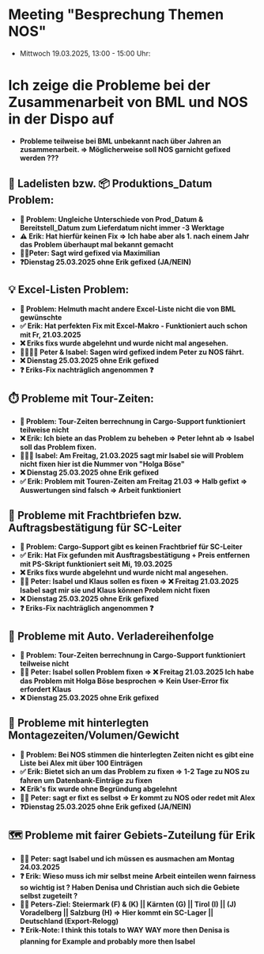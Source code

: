 # Meeting "Besprechung Themen NOS" 
- Mittwoch 19.03.2025, 13:00 - 15:00 Uhr:

# Ich zeige die Probleme bei der Zusammenarbeit von BML und NOS in der Dispo auf
- **Probleme teilweise bei BML unbekannt nach über Jahren an zusammenarbeit. => Möglicherweise soll NOS garnicht gefixed werden ???**

## 📑 Ladelisten bzw. 📦 Produktions_Datum Problem:
- **🛑 Problem: Ungleiche Unterschiede von Prod_Datum & Bereitstell_Datum zum Lieferdatum nicht immer -3 Werktage**
- **⚠️ Erik: Hat hierfür keinen Fix => Ich habe aber als 1. nach einem Jahr das Problem überhaupt mal bekannt gemacht**
- **🧑‍💼Peter: Sagt wird gefixed via Maximilian**
- **❓Dienstag 25.03.2025 ohne Erik gefixed (JA/NEIN)**

## 💡 Excel-Listen Problem:
- **🛑 Problem: Helmuth macht andere Excel-Liste nicht die von BML gewünschte**
- **✅ Erik: Hat perfekten Fix mit Excel-Makro - Funktioniert auch schon mit Fr, 21.03.2025**
- **❌ Eriks fixs wurde abgelehnt und wurde nicht mal angesehen.**
- **🧑‍💼👩‍💼 Peter & Isabel: Sagen wird gefixed indem Peter zu NOS fährt.**
- **❌ Dienstag 25.03.2025 ohne Erik gefixed**
- **❓ Eriks-Fix nachträglich angenommen ❓** 

## ⏱️ Probleme mit Tour-Zeiten:
- **🛑 Problem: Tour-Zeiten berrechnung in Cargo-Support funktioniert teilweise nicht**
- **❌ Erik: Ich biete an das Problem zu beheben => Peter lehnt ab => Isabel soll das Problem fixen.**
- **👩‍💼❌ Isabel: Am Freitag, 21.03.2025 sagt mir Isabel sie will Problem nicht fixen hier ist die Nummer von "Holga Böse"**
- **❌ Dienstag 25.03.2025 ohne Erik gefixed**
- **✅ Erik: Problem mit Touren-Zeiten am Freitag 21.03 => Halb gefixt => Auswertungen sind falsch => Arbeit funktioniert**
  
## 🧾 Probleme mit Frachtbriefen bzw. Auftragsbestätigung für SC-Leiter
- **🛑 Problem: Cargo-Support gibt es keinen Frachtbrief für SC-Leiter**
- **✅ Erik: Hat Fix gefunden mit Ausftragsbestätigung + Preis entfernen mit PS-Skript funktioniert seit Mi, 19.03.2025**
- **❌ Eriks fixs wurde abgelehnt und wurde nicht mal angesehen.**
- **🧑‍💼 Peter: Isabel und Klaus sollen es fixen => ❌ Freitag 21.03.2025 Isabel sagt mir sie und Klaus können Problem nicht fixen**
- **❌ Dienstag 25.03.2025 ohne Erik gefixed**
- **❓ Eriks-Fix nachträglich angenommen ❓** 

## 🔁 Probleme mit Auto. Verladereihenfolge
- **🛑 Problem: Tour-Zeiten berrechnung in Cargo-Support funktioniert teilweise nicht**
- **🧑‍💼 Peter: Isabel sollen Problem fixen => ❌ Freitag 21.03.2025 Ich habe das Problem mit Holga Böse besprochen => Kein User-Error fix erfordert Klaus**
- **❌ Dienstag 25.03.2025 ohne Erik gefixed**

## 🕋 Probleme mit hinterlegten Montagezeiten/Volumen/Gewicht
- **🛑 Problem: Bei NOS stimmen die hinterlegten Zeiten nicht es gibt eine Liste bei Alex mit über 100 Einträgen**
- **✅ Erik: Bietet sich an um das Problem zu fixen => 1-2 Tage zu NOS zu fahren um Datenbank-Einträge zu fixen**
- **❌ Erik's fix wurde ohne Begründung abgelehnt**
- **🧑‍💼 Peter: sagt er fixt es selbst => Er kommt zu NOS oder redet mit Alex**
- **❓Dienstag 25.03.2025 ohne Erik gefixed (JA/NEIN)**

## 🗺️ Probleme mit fairer Gebiets-Zuteilung für Erik 
- **🧑‍💼 Peter: sagt Isabel und ich müssen es ausmachen am Montag 24.03.2025**
- **❓ Erik: Wieso muss ich mir selbst meine Arbeit einteilen wenn fairness so wichtig ist ? Haben Denisa und Christian auch sich die Gebiete selbst zugeteilt ?**
- **🧑‍💼 Peters-Ziel: Steiermark (F) & (K) || Kärnten (G) || Tirol (I) || (J) Voradelberg || Salzburg (H) => Hier kommt ein SC-Lager || Deutschland (Export-Relogg)**
- **❓ Erik-Note: I think this totals to WAY WAY more then Denisa is planning for Example and probably more then Isabel**
